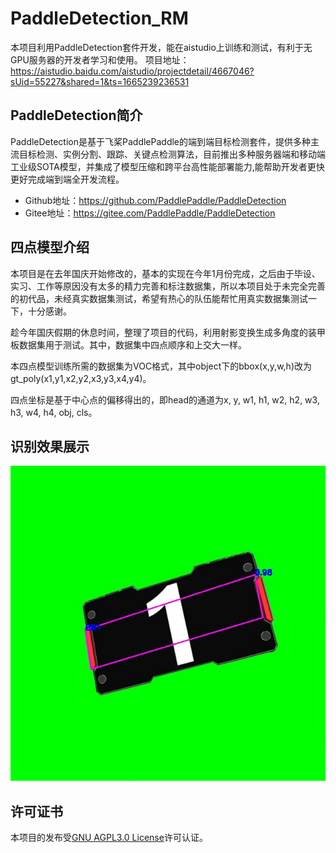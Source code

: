 # PaddleDetection_RM

本项目利用PaddleDetection套件开发，能在aistudio上训练和测试，有利于无GPU服务器的开发者学习和使用。
项目地址：https://aistudio.baidu.com/aistudio/projectdetail/4667046?sUid=55227&shared=1&ts=1665239236531

## PaddleDetection简介

PaddleDetection是基于飞桨PaddlePaddle的端到端目标检测套件，提供多种主流目标检测、实例分割、跟踪、关键点检测算法，目前推出多种服务器端和移动端工业级SOTA模型，并集成了模型压缩和跨平台高性能部署能力,能帮助开发者更快更好完成端到端全开发流程。

- Github地址：https://github.com/PaddlePaddle/PaddleDetection
- Gitee地址：https://gitee.com/PaddlePaddle/PaddleDetection



## 四点模型介绍

本项目是在去年国庆开始修改的，基本的实现在今年1月份完成，之后由于毕设、实习、工作等原因没有太多的精力完善和标注数据集，所以本项目处于未完全完善的初代品，未经真实数据集测试，希望有热心的队伍能帮忙用真实数据集测试一下，十分感谢。

趁今年国庆假期的休息时间，整理了项目的代码，利用射影变换生成多角度的装甲板数据集用于测试。其中，数据集中四点顺序和上交大一样。

本四点模型训练所需的数据集为VOC格式，其中object下的bbox(x,y,w,h)改为gt_poly(x1,y1,x2,y2,x3,y3,x4,y4)。

四点坐标是基于中心点的偏移得出的，即head的通道为x, y, w1, h1, w2, h2, w3, h3, w4, h4, obj, cls。



## 识别效果展示

![out](out.jpg)



## 许可证书

本项目的发布受[GNU AGPL3.0 License](https://www.gnu.org/licenses/agpl-3.0.en.html)许可认证。
